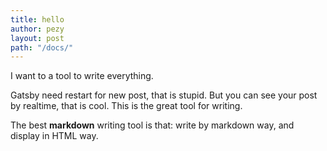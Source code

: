 ```yaml
---
title: hello
author: pezy
layout: post
path: "/docs/"
---
```


I want to a tool to write everything.

Gatsby need restart for new post, that is stupid. But you can see your post by realtime, that is cool. This is the great tool for writing.

The best **markdown** writing tool is that: write by markdown way, and display in HTML way.

